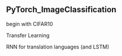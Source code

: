 ## PyTorch_ImageClassification 

begin with CIFAR10 

Transfer Learning


RNN for translation languages (and LSTM) 

